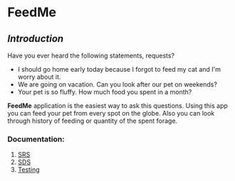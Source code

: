 # **FeedMe**

## *Introduction*

Have you ever heard the following statements, requests?
- I should go home early today because I forgot to feed my cat and I'm worry about it.
- We are going on vacation. Can you look after our pet on weekends?
- Your pet is so fluffy. How much food you spent in a month?

**FeedMe** application is the easiest way to ask this questions. Using this app you can feed your pet from every spot on the globe. 
Also you can look through history of feeding or quantity of the spent forage.

### Documentation:
1. [SRS](Documentation/SRS.md)
2. [SDS](Documentation/SDS.md)
3. [Testing](Documentation/TestPlan.md)
